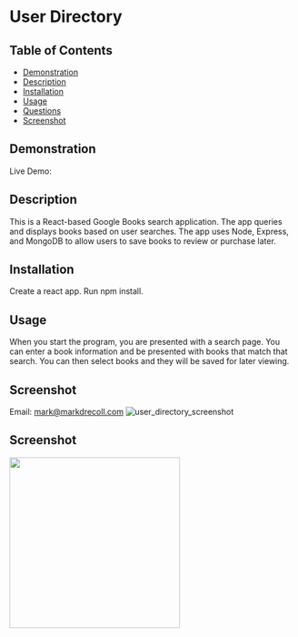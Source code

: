# User Directory
  ## Table of Contents
   - [Demonstration](#Demonstration)
   - [Description](#Description)
   - [Installation](#Installation)
   - [Usage](#Usage)
   - [Questions](#Questions)
   - [Screenshot](#Screenshot)
## Demonstration
Live Demo: 
## Description
This is a React-based Google Books search application. The app queries and displays books based on user searches. The app uses Node, Express, and MongoDB to allow users to save books to review or purchase later. 
## Installation
Create a react app. Run npm install.
## Usage
When you start the program, you are presented with a search page. You can enter a book information and be presented with books that match that search. You can then select books and they will be saved for later viewing.
## Screenshot
Email: mark@markdrecoll.com
![user_directory_screenshot](https://user-images.githubusercontent.com/77694281/121949398-0619d000-cd1e-11eb-8160-0ce24299fa8f.PNG)
## Screenshot
<img src="https://user-images.githubusercontent.com/77694281/121949398-0619d000-cd1e-11eb-8160-0ce24299fa8f.PNG" width="300px" height="300px">
